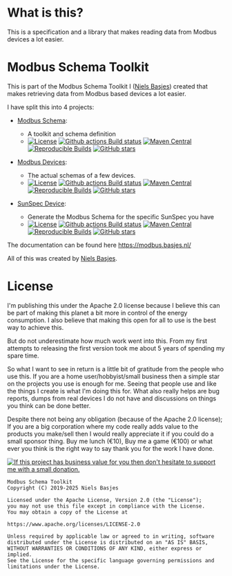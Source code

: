 # What is this?
This is a specification and a library that makes reading data from Modbus devices a lot easier.

# Modbus Schema Toolkit
This is part of the Modbus Schema Toolkit I ([Niels Basjes](https://niels.basjes.nl)) created that makes retrieving data from Modbus based devices a lot easier.

I have split this into 4 projects:
- [Modbus Schema](https://github.com/nielsbasjes/modbus-schema):
  - A toolkit and schema definition
  - [![License](https://img.shields.io/:license-apache-blue.svg)](https://www.apache.org/licenses/LICENSE-2.0.html)
    [![Github actions Build status](https://img.shields.io/github/actions/workflow/status/nielsbasjes/modbus-schema/build.yml?branch=main&label=main%20branch)](https://github.com/nielsbasjes/modbus-schema/actions) [![Maven Central](https://img.shields.io/maven-central/v/nl.basjes.modbus/modbus-schema-parent.svg?label=Maven%20Central)](https://central.sonatype.com/namespace/nl.basjes.modbus)
    [![Reproducible Builds](https://img.shields.io/endpoint?url=https://raw.githubusercontent.com/jvm-repo-rebuild/reproducible-central/master/content/nl/basjes/modbus/modbus-schema-parent/badge.json)](https://github.com/jvm-repo-rebuild/reproducible-central/blob/master/content/nl/basjes/modbus/modbus-schema-parent/README.md)
    [![GitHub stars](https://img.shields.io/github/stars/nielsbasjes/modbus-schema?label=GitHub%20stars)](https://github.com/nielsbasjes/modbus-schema/stargazers)

- [Modbus Devices](https://github.com/nielsbasjes/modbus-devices):
  - The actual schemas of a few devices.
  - [![License](https://img.shields.io/:license-apache-blue.svg)](https://www.apache.org/licenses/LICENSE-2.0.html)
    [![Github actions Build status](https://img.shields.io/github/actions/workflow/status/nielsbasjes/modbus-devices/build.yml?branch=main&label=main%20branch)](https://github.com/nielsbasjes/modbus-devices/actions)
    [![Maven Central](https://img.shields.io/maven-central/v/nl.basjes.modbus.devices/modbus-devices-parent.svg?label=Maven%20Central)](https://central.sonatype.com/namespace/nl.basjes.modbus.devices)
    [![Reproducible Builds](https://img.shields.io/endpoint?url=https://raw.githubusercontent.com/jvm-repo-rebuild/reproducible-central/master/content/nl/basjes/modbus/devices/modbus-devices-parent/badge.json)](https://github.com/jvm-repo-rebuild/reproducible-central/blob/master/content/nl/basjes/modbus/devices/modbus-devices-parent/README.md)
    [![GitHub stars](https://img.shields.io/github/stars/nielsbasjes/modbus-devices?label=GitHub%20stars)](https://github.com/nielsbasjes/modbus-devices/stargazers)

- [SunSpec Device](https://github.com/nielsbasjes/sunspec-device):
  - Generate the Modbus Schema for the specific SunSpec you have
  - [![License](https://img.shields.io/:license-apache-blue.svg)](https://www.apache.org/licenses/LICENSE-2.0.html)
    [![Github actions Build status](https://img.shields.io/github/actions/workflow/status/nielsbasjes/sunspec-device/build.yml?branch=main&label=main%20branch)](https://github.com/nielsbasjes/sunspec-device/actions)
    [![Maven Central](https://img.shields.io/maven-central/v/nl.basjes.sunspec/sunspec-device-parent.svg?label=Maven%20Central)](https://central.sonatype.com/namespace/nl.basjes.sunspec)
    [![Reproducible Builds](https://img.shields.io/endpoint?url=https://raw.githubusercontent.com/jvm-repo-rebuild/reproducible-central/master/content/nl/basjes/sunspec/sunspec-device-parent/badge.json)](https://github.com/jvm-repo-rebuild/reproducible-central/blob/master/content/nl/basjes/sunspec/sunspec-device-parent/README.md)
    [![GitHub stars](https://img.shields.io/github/stars/nielsbasjes/sunspec-device?label=GitHub%20stars)](https://github.com/nielsbasjes/sunspec-device/stargazers)

The documentation can be found here https://modbus.basjes.nl/

All of this was created by [Niels Basjes](https://niels.basjes.nl/).

# License
I'm publishing this under the Apache 2.0 license because I believe this can be part of making this planet a bit more in control of the energy consumption.
I also believe that making this open for all to use is the best way to achieve this.

But do not underestimate how much work went into this. From my first attempts to releasing the first version took me about 5 years of spending my spare time.

So what I want to see in return is a little bit of gratitude from the people who use this.
If you are a home user/hobbyist/small business then a simple star on the projects you use is enough for me. Seeing that people use and like the things I create is what I'm doing this for.
What also really helps are bug reports, dumps from real devices I do not have and discussions on things you think can be done better.

Despite there not being any obligation (because of the Apache 2.0 license); If you are a big corporation where my code really adds value to the products you make/sell then I would really appreciate it if you could do a small sponsor thing. Buy me lunch (€10), Buy me a game (€100) or what ever you think is the right way to say thank you for the work I have done.

[![If this project has business value for you then don't hesitate to support me with a small donation.](https://img.shields.io/badge/Sponsor%20me-via%20Github-darkgreen.svg)](https://github.com/sponsors/nielsbasjes)

    Modbus Schema Toolkit
    Copyright (C) 2019-2025 Niels Basjes

    Licensed under the Apache License, Version 2.0 (the "License");
    you may not use this file except in compliance with the License.
    You may obtain a copy of the License at

    https://www.apache.org/licenses/LICENSE-2.0

    Unless required by applicable law or agreed to in writing, software
    distributed under the License is distributed on an "AS IS" BASIS,
    WITHOUT WARRANTIES OR CONDITIONS OF ANY KIND, either express or implied.
    See the License for the specific language governing permissions and
    limitations under the License.

